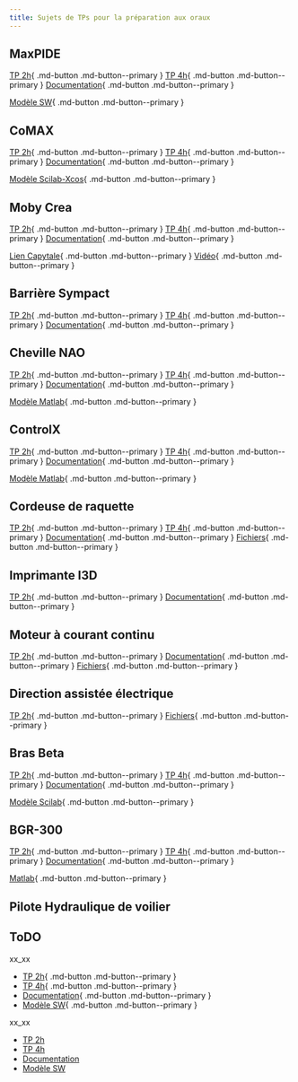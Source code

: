 ```yaml
---
title: Sujets de TPs pour la préparation aux oraux
---
```


[comment]: <> (Page manuelle)


## MaxPIDE

[TP 2h](https://github.com/xpessoles/PSI_Preparation_Oral/blob/main/TPs_2024/11_MaxPID/11_MaxPID_2h.pdf){ .md-button .md-button--primary }
[TP 4h](https://github.com/xpessoles/PSI_Preparation_Oral/blob/main/TPs_2024/11_MaxPID/11_MaxPID_4h.pdf){ .md-button .md-button--primary }
[Documentation](https://github.com/xpessoles/TP_Documents_PSI/blob/master/11_MaxpidE/11_MaxPIDE_Documentation.pdf){ .md-button .md-button--primary }

[Modèle SW](https://github.com/xpessoles/TP_Documents_PSI/blob/master/11_MaxpidE/Maxpid-V2_SolidWorks_V1.zip){ .md-button .md-button--primary }


[comment]: <>  (Plateforme 6 axes)

## CoMAX

[TP 2h](https://github.com/xpessoles/PSI_Preparation_Oral/blob/main/TPs_2024/04_CoMAX/04_CoMAX_2h.pdf){ .md-button .md-button--primary }
[TP 4h](https://github.com/xpessoles/PSI_Preparation_Oral/blob/main/TPs_2024/04_CoMAX/04_CoMAX_4h.pdf){ .md-button .md-button--primary }
[Documentation](https://github.com/xpessoles/TP_Documents_PSI/blob/master/04_CoMAX/04_Comax_Documentation.pdf){ .md-button .md-button--primary }

[Modèle Scilab-Xcos](https://github.com/xpessoles/TP_Documents_PSI/blob/master/04_CoMAX/04_CoMAX_XCOS.zip){ .md-button .md-button--primary }

## Moby Crea

[TP 2h](https://github.com/xpessoles/PSI_Preparation_Oral/blob/main/TPs_2024/13_Moby_Crea/13_Moby_Crea_2h.pdf){ .md-button .md-button--primary } 
[TP 4h](https://github.com/xpessoles/PSI_Preparation_Oral/blob/main/TPs_2024/xx_xx/xx_4h.pdf){ .md-button .md-button--primary }
[Documentation](https://github.com/xpessoles/TP_Documents_PSI/blob/master/13_Moby_Crea/13_Documentation_Moby.pdf){ .md-button .md-button--primary }

[Lien Capytale](https://capytale2.ac-paris.fr/web/c/11e1-3612495){ .md-button .md-button--primary }
[Vidéo](https://github.com/xpessoles/TP_Sujets/raw/main/04_ResolutionCinematique/13_04_01/13_04_01_CarRide.mp4){ .md-button .md-button--primary }


[comment]: <>  (Robot à câbles RC4)

## Barrière Sympact

[TP 2h](https://github.com/xpessoles/PSI_Preparation_Oral/blob/main/TPs_2024/19_Sympact/19_Sympact_2h.pdf){ .md-button .md-button--primary } 
[TP 4h](https://github.com/xpessoles/PSI_Preparation_Oral/blob/main/TPs_2024/xx_xx/xx_4h.pdf){ .md-button .md-button--primary }
[Documentation](https://github.com/xpessoles/TP_Documents_PSI/blob/master/19_Sympact/19_Documentation_Sympact.pdf.pdf){ .md-button .md-button--primary }

## Cheville NAO

[TP 2h](https://github.com/xpessoles/PSI_Preparation_Oral/blob/main/TPs_2024/03_ChevilleNAO/03_ChevilleNAO_2h.pdf){ .md-button .md-button--primary } 
[TP 4h](https://github.com/xpessoles/PSI_Preparation_Oral/blob/main/TPs_2024/03_ChevilleNAO/03_ChevilleNAO_4h.pdf){ .md-button .md-button--primary }
[Documentation](https://github.com/xpessoles/TP_Documents_PSI/blob/master/03_ChevilleNAO/03_Documentation_ChevilleNAO.pdf){ .md-button .md-button--primary }

[Modèle Matlab](https://github.com/xpessoles/TP_Documents_PSI/raw/master/03_ChevilleNAO/03_ChevilleNAO_Matlab.zip){ .md-button .md-button--primary }


## ControlX
[TP 2h](https://github.com/xpessoles/PSI_Preparation_Oral/blob/main/TPs_2024/05_ControlX/05_ControlX_2h.pdf){ .md-button .md-button--primary } 
[TP 4h](https://github.com/xpessoles/PSI_Preparation_Oral/blob/main/TPs_2024/05_ControlX/05_ControlX_4h.pdf){ .md-button .md-button--primary }
[Documentation](https://github.com/xpessoles/TP_Documents_PSI/blob/master/05_ControlX/05_ControlX_Documentation.pdf){ .md-button .md-button--primary }

[Modèle Matlab](https://github.com/xpessoles/TP_Documents_PSI/raw/master/05_ControlX/05_ControlX_Matlab.zip){ .md-button .md-button--primary }


## Cordeuse de raquette
[TP 2h](https://github.com/xpessoles/PSI_Preparation_Oral/blob/main/TPs_2024/06_Cordeuse/Cordeuse_Sujet.pdf){ .md-button .md-button--primary } 
[TP 4h](https://github.com/xpessoles/PSI_Preparation_Oral/blob/main/TPs_2024/06_Cordeuse/06_Cordeuse_4h.pdf){ .md-button .md-button--primary }
[Documentation](https://github.com/xpessoles/TP_Documents_PSI/blob/master/06_Cordeuse/Documentation_Cordeuse_V2.pdf){ .md-button .md-button--primary }
[Fichiers](https://github.com/xpessoles/TP_Documents_PSI/raw/master/06_Cordeuse/06_Cordeuse.zip){ .md-button .md-button--primary }

## Imprimante I3D
[TP 2h](https://github.com/xpessoles/PSI_Preparation_Oral/blob/main/TPs_2024/22_I3D/22_I3D_2h.pdf){ .md-button .md-button--primary } 
[Documentation](https://github.com/xpessoles/TP_Documents_PSI/blob/master/22_ImprimanteI3D/22_ImprimanteI3D_Documentation.pdf){ .md-button .md-button--primary }

## Moteur à courant continu
[TP 2h](https://github.com/xpessoles/PSI_Preparation_Oral/blob/main/TPs_2024/06_Cordeuse/Cordeuse_Sujet.pdf){ .md-button .md-button--primary } 
[Documentation](https://github.com/xpessoles/TP_Documents_PSI/blob/master/12_MoteurCC_3Sigma/12_MoteurCC_DocumentsRessources.pdf){ .md-button .md-button--primary }
[Fichiers](https://github.com/xpessoles/PSI_Preparation_Oral/raw/main/TPs_2024/12_MoteurMCC/CommandePWM_Mesure.slx){ .md-button .md-button--primary }


## Direction assistée électrique
[TP 2h](https://github.com/xpessoles/PSI_Preparation_Oral/blob/main/TPs_2024/07_DAE/DAE_Sujet.pdf){ .md-button .md-button--primary } 
[Fichiers](https://github.com/xpessoles/PSI_Preparation_Oral/raw/main/TPs_2024/07_DAE/DAE_Eleves.zip){ .md-button .md-button--primary } 

## Bras Beta
[TP 2h](https://github.com/xpessoles/PSI_Preparation_Oral/blob/main/TPs_2024/02_BrasBeta/02_BrasBeta_2h.pdf){ .md-button .md-button--primary } 
[TP 4h](https://github.com/xpessoles/PSI_Preparation_Oral/blob/main/TPs_2024/02_BrasBeta/02_BrasBeta_4h.pdf){ .md-button .md-button--primary }
[Documentation](https://github.com/xpessoles/TP_Documents_PSI/blob/master/02_BrasBeta/02_BrasBeta_Documentation.pdf){ .md-button .md-button--primary }

[Modèle Scilab](https://github.com/xpessoles/TP_Documents_PSI/raw/master/02_BrasBeta/02_BrasBeta_Xcos.zip){ .md-button .md-button--primary }

## BGR-300
[TP 2h](https://github.com/xpessoles/PSI_Preparation_Oral/blob/main/TPs_2024/01_BGR-300/01_BGR-300_Sujet_2h.pdf){ .md-button .md-button--primary } 
[TP 4h](https://github.com/xpessoles/PSI_Preparation_Oral/blob/main/TPs_2024/01_BGR-300/02_BrasBeta_4h.pdf){ .md-button .md-button--primary }
[Documentation](https://github.com/xpessoles/TP_Documents_PSI/blob/master/01_BGR-300/01_BGR-300_Documentation.pdf){ .md-button .md-button--primary }

[Matlab](https://github.com/xpessoles/TP_Documents_PSI/raw/master/01_BGR-300/01_BGR-300_Matlab.zip){ .md-button .md-button--primary }


## Pilote Hydraulique de voilier





## ToDO


<div class="grid cards" markdown>

xx_xx
- [TP 2h](https://github.com/xpessoles/PSI_Preparation_Oral/blob/main/TPs_2024/xx_xx/_2h.pdf){ .md-button .md-button--primary }
- [TP 4h](https://github.com/xpessoles/PSI_Preparation_Oral/blob/main/TPs_2024/xx_xx/xx_4h.pdf){ .md-button .md-button--primary }
- [Documentation](https://github.com/xpessoles/TP_Documents_PSI/blob/master/xx_xx/xx_xx_Documentation.pdf){ .md-button .md-button--primary }
- [Modèle SW](https://github.com/xpessoles/TP_Documents_PSI/blob/master/xx_xx/xx){ .md-button .md-button--primary }

</div>


<div class="grid cards" markdown>

xx_xx
- [TP 2h](https://github.com/xpessoles/PSI_Preparation_Oral/blob/main/TPs_2024/xx_xx/_2h.pdf)
- [TP 4h](https://github.com/xpessoles/PSI_Preparation_Oral/blob/main/TPs_2024/xx_xx/xx_4h.pdf)
- [Documentation](https://github.com/xpessoles/TP_Documents_PSI/blob/master/xx_xx/xx_xx_Documentation.pdf)
- [Modèle SW](https://github.com/xpessoles/TP_Documents_PSI/blob/master/xx_xx/xx)

</div>
